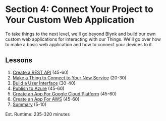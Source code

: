 # Section 4: Connect Your Project to Your Custom Web Application
To take things to the next level, we'll go beyond Blynk and build our
own custom web applications for interacting with our Things. We'll go
over how to make a basic web application and how to connect your devices
to it.

## Lessons
1. [Create a REST API](01-REST.md) (45-60)
2. [Make a Thing to Connect to Your New Service](02-Device.md) (20-30)
3. [Build a User Interface](03-UI.md) (30-40)
4. [Publish to Azure](04-Azure.md) (45-60)
5. [Create an App For Google Cloud Platform](05-GCP.md) (45-60)
6. [Create an App For AWS](06-AWS.md) (45-60)
7. [Summary](07-Summary.md) (5-10)

Est. Runtime: 235-320 minutes
